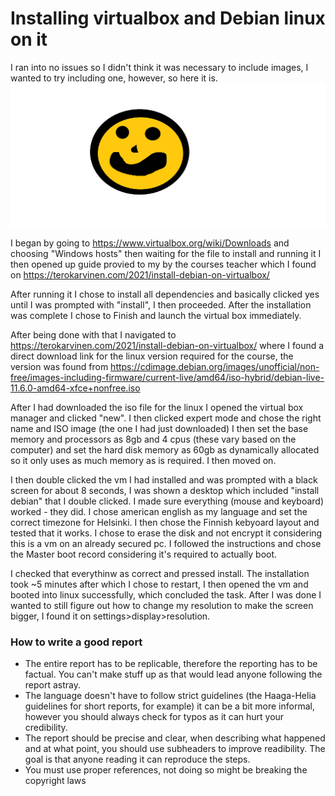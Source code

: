 # Installing virtualbox and Debian linux on it

I ran into no issues so I didn't think it was necessary to include images, I wanted to try including one, however, so here it is. 
![Add file: Upload](smileyface.png)

I began by going to https://www.virtualbox.org/wiki/Downloads and choosing "Windows hosts" then waiting for the file to install and running it I then opened up guide provied to my by the courses teacher which I found on https://terokarvinen.com/2021/install-debian-on-virtualbox/

After running it I chose to install all dependencies and basically clicked yes until I was prompted with "install", I then proceeded. After the installation was complete I chose to Finish and launch the virtual box immediately.

After being done with that I navigated to https://terokarvinen.com/2021/install-debian-on-virtualbox/ where I found a direct download link for the linux version required for the course, the version was found from https://cdimage.debian.org/images/unofficial/non-free/images-including-firmware/current-live/amd64/iso-hybrid/debian-live-11.6.0-amd64-xfce+nonfree.iso 

After I had downloaded the iso file for the linux I opened the virtual box manager and clicked "new". I then clicked expert mode and chose the right name and ISO image (the one I had just downloaded) I then set the base memory and processors as 8gb and 4 cpus (these vary based on the computer) and set the hard disk memory as 60gb as dynamically allocated so it only uses as much memory as is required. I then moved on.

I then double clicked the vm I had installed and was prompted with a black screen for about 8 seconds, I was shown a desktop which included "install debian" that I double clicked. I made sure everything (mouse and keyboard) worked - they did. I chose american english as my language and set the correct timezone for Helsinki. I then chose the Finnish kebyoard layout and tested that it works. I chose to erase the disk and not encrypt it considering this is a vm on an already secured pc. I followed the instructions and chose the Master boot record considering it's required to actually boot.

I checked that everythinw as correct and pressed install. The installation took ~5 minutes after which I chose to restart, I then opened the vm and booted into linux successfully, which concluded the task. After I was done I wanted to still figure out how to change my resolution to make the screen bigger, I found it on settings>display>resolution.

### How to write a good report

- The entire report has to be replicable, therefore the reporting has to be factual. You can't make stuff up as that would lead anyone following the report astray.
- The language doesn't have to follow strict guidelines (the Haaga-Helia guidelines for short reports, for example) it can be a bit more informal, however you should always check for typos as it can hurt your credibility.
- The report should be precise and clear, when describing what happened and at what point, you should use subheaders to improve readibility. The goal is that anyone reading it can reproduce the steps.
- You must use proper references, not doing so might be breaking the copyright laws

